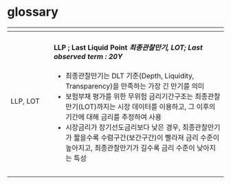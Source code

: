 # glossary



<table><thead><tr><th width="84.5"></th><th></th></tr></thead><tbody><tr><td>LLP,  LOT</td><td><h4>LLP ; Last Liquid Point <em>최종관찰만기,  LOT; Last observed term : 20Y</em></h4><ul><li>최종관찰만기는 DLT 기준(Depth, Liquidity, Transparency)을 만족하는 가장 긴 만기를 의미</li><li>보험부채 평가를 위한 무위험 금리기간구조는 최종관찰만기(LOT)까지는 시장 데이터를 이용하고, 그 이후의 기간에 대해 금리를 추정하여 사용</li><li>시장금리가 장기선도금리보다 낮은 경우, 최종관찰만기가 짧을수록 수렴구간(보간구간)이 빨라져 금리 수준이 높아지고, 최종관찰만기가 길수록 금리 수준이 낮아지는 특성</li></ul></td></tr><tr><td></td><td></td></tr><tr><td></td><td></td></tr></tbody></table>
